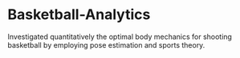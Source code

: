 # Basketball-Analytics
Investigated quantitatively the optimal body mechanics for shooting basketball by employing pose estimation and sports theory.
